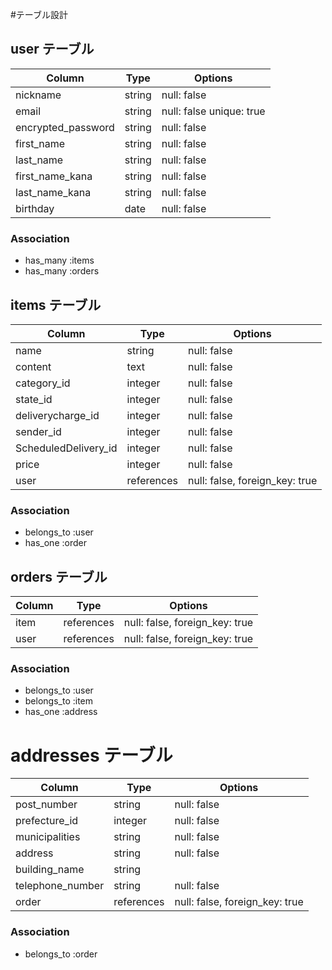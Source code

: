 #テーブル設計

## user テーブル

| Column             | Type   | Options                  |
| ------------------ | ------ | -----------------------  |
| nickname           | string | null: false              |
| email              | string | null: false unique: true |
| encrypted_password | string | null: false              |
| first_name         | string | null: false              | 
| last_name          | string | null: false              |
| first_name_kana    | string | null: false              |
| last_name_kana     | string | null: false              | 
| birthday           | date   | null: false              |


### Association

- has_many   :items
- has_many   :orders


## items テーブル

| Column               | Type       | Options                        |
| -------------------- | ---------- | ------------------------------ |
| name                 | string     | null: false                    |
| content              | text       | null: false                    |
| category_id          | integer    | null: false                    |
| state_id             | integer    | null: false                    |
| deliverycharge_id    | integer    | null: false                    |
| sender_id            | integer    | null: false                    |
| ScheduledDelivery_id | integer    | null: false                    |
| price                | integer    | null: false                    |
| user                 | references | null: false, foreign_key: true |


### Association

- belongs_to :user
- has_one   :order


## orders テーブル

| Column             | Type       | Options                        |
| ------------------ | ---------- | ------------------------------ |
| item               | references | null: false, foreign_key: true |
| user               | references | null: false, foreign_key: true |


### Association

- belongs_to :user
- belongs_to :item
- has_one    :address


# addresses テーブル

| Column             | Type       | Options                        |
| ------------------ | ---------- | ------------------------------ |
| post_number        | string     | null: false                    |
| prefecture_id      | integer    | null: false                    |
| municipalities     | string     | null: false                    |
| address            | string     | null: false                    |
| building_name      | string     |                                |
| telephone_number   | string     | null: false                    |
| order              | references | null: false, foreign_key: true |

### Association

- belongs_to  :order